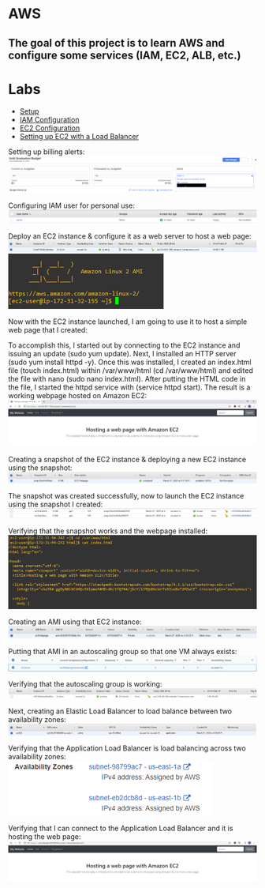 # AWS

The goal of this project is to learn AWS and configure some services (IAM, EC2, ALB, etc.)
---------------------------------------

# Labs

* [Setup](docs/01-prerequisites.md)
* [IAM Configuration](docs/02-iam-config.md)
* [EC2 Configuration](docs/03-ec2-config.md)
* [Setting up EC2 with a Load Balancer](docs/04-ec2-with-alb.md)



Setting up billing alerts: ![](images/billingAlerts.png)


Configuring IAM user for personal use: ![](images/iamUser.png)


Deploy an EC2 instance & configure it as a web server to host a web page: ![](images/ec2Instance.png)
![](images/instanceLaunch.png)

Now with the EC2 instance launched, I am going to use it to host a simple web page that I created:

To accomplish this, I started out by connecting to the EC2 instance and issuing an update (sudo yum update). Next, I installed an HTTP server (sudo yum install httpd -y). Once this was installed, I created an index.html file (touch index.html) within /var/www/html (cd /var/www/html) and edited the file with nano (sudo nano index.html). After putting the HTML code in the file, I started the httpd service with (service httpd start). The result is a working webpage hosted on Amazon EC2: ![](images/ec2Webpage.png)

Creating a snapshot of the EC2 instance & deploying a new EC2 instance using the snapshot: ![](images/ec2Snapshot.png)

The snapshot was created successfully, now to launch the EC2 instance using the snapshot I created: ![](images/snapshotDeployment.png)

Verifying that the snapshot works and the webpage installed: ![](images/snapshotVerify.png)

Creating an AMI using that EC2 instance: ![](images/ec2AMI.png)

Putting that AMI in an autoscaling group so that one VM always exists: ![](images/autoscaleGroup.png)

Verifying that the autoscaling group is working: ![](images/autoscaleVerify.png)

Next, creating an Elastic Load Balancer to load balance between two availability zones: ![](images/ec2ALB.png)

Verifying that the Application Load Balancer is load balancing across two availability zones: ![](images/albVerify.png)

Verifying that I can connect to the Application Load Balancer and it is hosting the web page: ![](images/albWorking.png)
